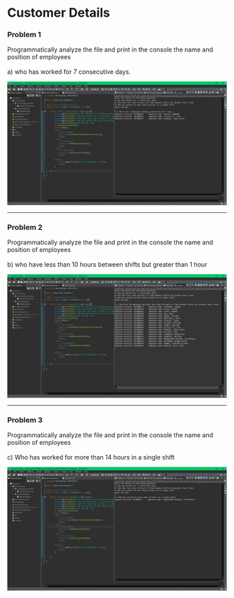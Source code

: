# Customer Details
<div>
  <h3>Problem 1</h3>
  <p>Programmatically analyze the file and print in the console the name and position of employees <br></br>
      a) who has worked for 7 consecutive days.</p>


![alt text](https://github.com/amoghga57/Customer_details/blob/main/images/Screenshot%20(207).png)

</div>

------------------------------------------------

<div>
  <h3>Problem 2</h3>
  <p>Programmatically analyze the file and print in the console the name and position of employees <br></br>
      b) who have less than 10 hours between shifts but greater than 1 hour</p>

![alt text](https://github.com/amoghga57/Customer_details/blob/main/images/Screenshot%20(208).png)

 
</div>

------------------------------------------------

<div>
  <h3>Problem 3</h3>
  <p>Programmatically analyze the file and print in the console the name and position of employees <br></br>
      c) Who has worked for more than 14 hours in a single shift</p>

![alt text](https://github.com/amoghga57/Customer_details/blob/main/images/Screenshot%20(209).png)

</div>
